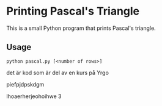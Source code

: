 # Printing Pascal's Triangle

This is a small Python program that prints Pascal's triangle.

## Usage

`python pascal.py [<number of rows>]`

det är kod som är del av en kurs
på Yrgo

piefpjdpskdgm

lhoaerherjeohoihwe 3